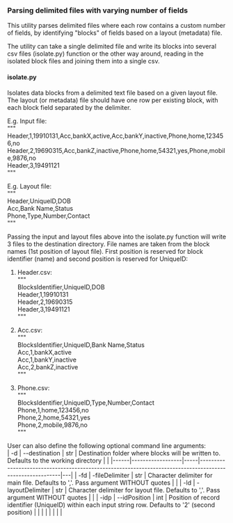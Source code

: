 ### Parsing delimited files with varying number of fields
This utility parses delimited files where each row contains a custom number of fields, by identifying "blocks" of fields based on a layout (metadata) file.

The utility can take a single delimited file and write its blocks into several csv files (isolate.py) function or the other way around, reading in the isolated block files and joining them into a single csv.

#### isolate.py
Isolates data blocks from a delimited text file based on a given layout file. The layout (or metadata) file should have one row per existing block, with each block field separated by the delimiter.

E.g. Input file:  
"""  
Header,1,19910131,Acc,bankX,active,Acc,bankY,inactive,Phone,home,123456,no  
Header,2,19690315,Acc,bankZ,inactive,Phone,home,54321,yes,Phone,mobile,9876,no  
Header,3,19491121  
"""

E.g. Layout file:  
"""  
Header,UniqueID,DOB  
Acc,Bank Name,Status  
Phone,Type,Number,Contact  
"""

Passing the input and layout files above into the isolate.py function will write 3 files to the destination directory. File names are taken from the block names (1st position of layout file). First position is reserved for block identifier (name) and second position is reserved for UniqueID:

1) Header.csv:  
"""  
BlocksIdentifier,UniqueID,DOB  
Header,1,19910131  
Header,2,19690315  
Header,3,19491121  
"""

2) Acc.csv:  
"""  
BlocksIdentifier,UniqueID,Bank Name,Status  
Acc,1,bankX,active  
Acc,1,bankY,inactive  
Acc,2,bankZ,inactive  
"""

3) Phone.csv:  
"""  
BlocksIdentifier,UniqueID,Type,Number,Contact  
Phone,1,home,123456,no  
Phone,2,home,54321,yes  
Phone,2,mobile,9876,no  
"""  

User can also define the following optional command line arguments:  
| -d   | --destination    | str | Destination folder where blocks will be written to.  Defaults to the working directory                   |   |
|------|------------------|-----|----------------------------------------------------------------------------------------------------------|---|
| -fd  | -fileDelimiter   | str | Character delimiter for main file. Defaults to ','. Pass argument WITHOUT quotes                         |   |
| -ld  | -layoutDelimiter | str | Character delimiter for layout file. Defaults to ','. Pass argument WITHOUT quotes                       |   |
| -idp | --idPosition     | int | Position of record identifier (UniqueID) within each input string row. Defaults to '2' (second position) |   |
|      |                  |     |                                                                                                          |   |
